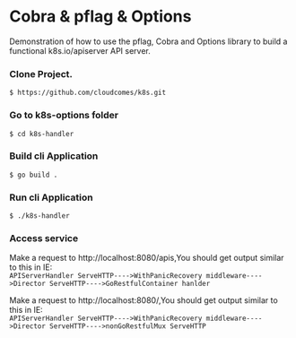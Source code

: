 # Cobra & pflag & Options

Demonstration of how to use the pflag, Cobra and Options library to build a functional k8s.io/apiserver API server.

###  Clone Project.
```
$ https://github.com/cloudcomes/k8s.git
```

### Go to k8s-options folder 
```
$ cd k8s-handler
```

### Build cli Application

```
$ go build .
```

### Run cli Application

```
$ ./k8s-handler 
```
### Access service
Make a request to http://localhost:8080/apis,You should get output similar to this in IE:    
`APIServerHandler ServeHTTP---->WithPanicRecovery middleware---->Director ServeHTTP---->GoRestfulContainer hanlder `
     
Make a request to http://localhost:8080/,You should get output similar to this in IE:    
`APIServerHandler ServeHTTP---->WithPanicRecovery middleware---->Director ServeHTTP---->nonGoRestfulMux ServeHTTP`
